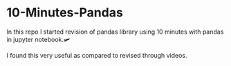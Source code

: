 # 10-Minutes-Pandas



In this repo I started revision of pandas library using 10 minutes with pandas in jupyter notebook.🛩️


I found this very useful as compared to revised through videos.



